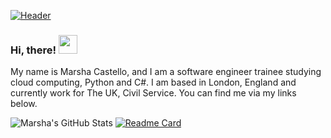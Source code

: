 [![Header](https://raw.githubusercontent.com/MarshaC713/<OWNER>/<OWNER>/readme_header.png "Header")](https://github.com/MarshaC713/MarshaC713/blob/main/Blue%20Violet%20Neon%20Best%20Games%20YouTube%20Thumbnail.png/)
### Hi, there! <img src="https://raw.githubusercontent.com/MartinHeinz/MartinHeinz/master/wave.gif" width="30px">
My name is Marsha Castello, and I am a software engineer trainee studying cloud computing, Python and C#. I am based in London, England and currently work for The UK, Civil Service. You can find me via my links below.
<!--
**MarshaC713/MarshaC713** is a ✨ _special_ ✨ repository because its `README.md` (this file) appears on your GitHub profile.

Here are some ideas to get you started:

- 🔭 I’m currently working on the Azure Cloud Resume Challenge
- 🌱 I’m also currently learning Software Engineering, including Microsoft Azure Fundamentals (AZ-900), Microsoft Azure Developer Associate (AZ-204), Python and C#
- 👯 I’m looking to collaborate on ...
- 🤔 I’m looking for help securing an entry level/ junior/ academy tech role
- 💬 Ask me about Azure Cloud Computing
- 📝 Read my blog here: https://medium.com/@Marsha.C
- ⛓ Connect with me on linked in: https://www.linkedin.com/in/marshacastellomastersgraduate
- 📫 Find all of my social media links here: https://linktr.ee/marshacastello
- 😄 Pronouns: She/Her
- ⚡ Fun fact: When not eating chocolate I'm a keep-fit fanatic and enjoy running 5K's, fitness bootcamps and reformer pilates! I also love sci-fi and fantasy movies particularly Marvel, live music, and the Theatre!
-->
![Marsha's GitHub Stats](https://github-readme-stats.vercel.app/api?username=MarshaC713&theme=jolly&show_icons=true)
[![Readme Card](https://github-readme-stats.vercel.app/api/pin/?username=MarshaC713&repo=github-readme-stats&theme=jolly&show_icons=true)](https://github.com/MarshaC713/github-readme-stats)
